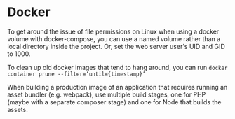 # Docker

To get around the issue of file permissions on Linux when using a docker volume with docker-compose, you can use a named volume rather than a local directory inside the project. Or, set the web server user's UID and GID to 1000.

To clean up old docker images that tend to hang around, you can run `docker container prune --filter=’until={timestamp}’`

When building a production image of an application that requires running an asset bundler (e.g. webpack), use multiple build stages, one for PHP (maybe with a separate composer stage) and one for Node that builds the assets.
